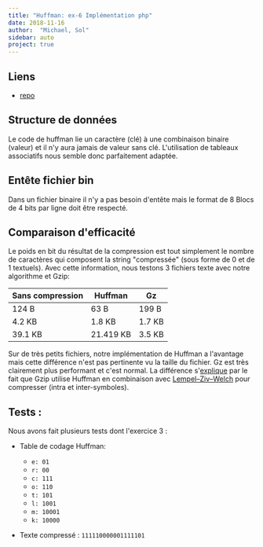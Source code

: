```yaml
---
title: "Huffman: ex-6 Implémentation php"
date: 2018-11-16
author:  "Michael, Sol"
sidebar: auto
project: true
---
```


## Liens

* [repo](https://github.com/RoscaS/php_huffman)

## Structure de données
Le code de huffman lie un caractère (clé) à une combinaison binaire (valeur) et il n'y aura jamais de valeur sans clé. L'utilisation de tableaux associatifs nous semble donc parfaitement adaptée.

## Entête fichier bin
Dans un fichier binaire il n'y a pas besoin d'entête mais le format de 8 Blocs de 4 bits par ligne doit être respecté.

## Comparaison d'efficacité 
Le poids en bit du résultat de la compression est tout simplement le nombre de caractères qui composent la string "compressée" (sous forme de 0 et de 1 textuels). Avec cette information, nous testons 3 fichiers texte avec notre algorithme et Gzip:

| Sans compression | Huffman   | Gz     |
| ---------------- | --------- | ------ |
| 124 B            | 63 B      | 199 B  |
| 4.2 KB           | 1.8 KB    | 1.7 KB |
| 39.1 KB          | 21.419 KB | 3.5 KB |

Sur de très petits fichiers, notre implémentation de Huffman a l'avantage mais cette différence n'est pas pertinente vu la taille du fichier. Gz est très clairement plus performant et c'est normal. La différence s'[explique](https://en.wikipedia.org/wiki/Gzip) par le fait que Gzip utilise Huffman en combinaison avec [Lempel–Ziv–Welch](https://en.wikipedia.org/wiki/Lempel%E2%80%93Ziv%E2%80%93Welch) pour compresser (intra et inter-symboles).

## Tests :
Nous avons fait plusieurs tests dont l'exercice 3 :

* Table de codage Huffman:
    * `e: 01`
    * `r: 00`
    * `c: 111`
    * `o: 110`
    * `t: 101`
    * `l: 1001`
    * `m: 10001`
    * `k: 10000`

* Texte compressé : `111110000001111101`


